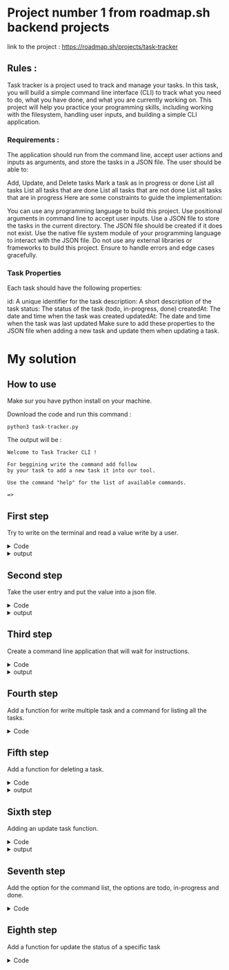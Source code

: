 # Project number 1 from roadmap.sh backend projects

link to the project : https://roadmap.sh/projects/task-tracker

## Rules :

Task tracker is a project used to track and manage your tasks. In this task, you will build a simple command line interface (CLI) to track what you need to do, what you have done, and what you are currently working on. This project will help you practice your programming skills, including working with the filesystem, handling user inputs, and building a simple CLI application.

### Requirements :

The application should run from the command line, accept user actions and inputs as arguments, and store the tasks in a JSON file. The user should be able to:

Add, Update, and Delete tasks
Mark a task as in progress or done
List all tasks
List all tasks that are done
List all tasks that are not done
List all tasks that are in progress
Here are some constraints to guide the implementation:

You can use any programming language to build this project.
Use positional arguments in command line to accept user inputs.
Use a JSON file to store the tasks in the current directory.
The JSON file should be created if it does not exist.
Use the native file system module of your programming language to interact with the JSON file.
Do not use any external libraries or frameworks to build this project.
Ensure to handle errors and edge cases gracefully.

### Task Properties  
Each task should have the following properties:

id: A unique identifier for the task
description: A short description of the task
status: The status of the task (todo, in-progress, done)
createdAt: The date and time when the task was created
updatedAt: The date and time when the task was last updated
Make sure to add these properties to the JSON file when adding a new task and update them when updating a task.

# My solution

## How to use

Make sur you have python install on your machine.

Download the code and run this command :

```
python3 task-tracker.py
```

The output will be :

```
Welcome to Task Tracker CLI !

For beggining write the command add follow 
by your task to add a new task it into our tool.

Use the command "help" for the list of available commands.

=>
```

## First step

Try to write on the terminal and read a value write by a user.

<details>
    <summary>Code</summary>


```python
print("Hello user, what is your name ?")

name = input()
print("Greetings", name, "!")
```
</details>

<details>
    <summary>output</summary>

```
python3 task-tracker.py
Hello user, what is your name ?
Guillaume
Greatings Guillaume !
```

</details>

## Second step 

Take the user entry and put the value into a json file.

<details>
    <summary>Code</summary>

```python
import json

print("# Adding a new task please")

task = input()

dictionary = {
    "task": task
}

json_object = json.dumps(dictionary, indent=4)

with open("task.json", "w") as outfile:
    outfile.write(json_object)
```
</details>

<details>
    <summary>output</summary>

```json
{
    "task": "First task"
}
```
</details>

## Third step

Create a command line application that will wait for instructions.

<details>
    <summary>Code</summary>

```python
def main():
    print("Welcome to Task Tracker CLI !\n")
    print("""For beggining write the command add follow 
by your task to add a new task it into our tool.\n
Use the command "help" for the list of available commands.
""")

    while True:
        command = input("=> ")
        if command == "exit":
            print("See you soon !")
            break
        elif command.startswith("add "):
            task = command[4:].strip()             
            addTask(task)
        elif command.startswith("delete "):
            try:
                with open("tasks.json", "r") as infile:
                    tasks = json.load(infile)
                    if tasks:
                        print("Write the id of the task you want delete.")
                        idTask = command[7:].strip()
                        deleteTask(idTask)
                    else:
                        print("You have no task yet, they are nothing to delete")
            except FileNotFoundError:
                print("You have no task yet, they are nothing to delete")
        elif command == "list":
            tasksList()
        elif command.startswith("update "):
            idTask = command[7:8].strip()
            updatedTask = command[8:].strip()
            updateTask(idTask, updatedTask)
        elif command == "help":
            print("""
This are the command availables :
    - add : add your task in our system
    - delete : delete a task by enter is ID
    - exit : terminate the application
    - list : list all your tasks
""")
        else:
            print("Command not found. Use help for a list of command availables.")

if __name__ == "__main__":
    main()
```
</details>

<details>
    <summary>output</summary>

```
python3 task-tracker.py
Welcome to Task Tracker CLI !

For beggining write the command add follow 
by your task to add a new task it into our tool.

Use the command "help" for the list of available commands.

=> 
```
</details>

## Fourth step

Add a function for write multiple task and a command for listing all the tasks.

<details>
    <summary>Code</summary>

```python
def addTask(task):
    try:
        with open("tasks.json", "r") as infile:
            tasks = json.load(infile)
    except FileNotFoundError:
        tasks = []

    if len(tasks) == 0:
        id = 1
    else:
        id = tasks[-1]["id"] + 1

    tasks.append({"id": id, "task": task})

    with open("tasks.json", "w") as outfile:
        json.dump(tasks, outfile, indent=4)

    print("# Task added successfully (ID:", id,")")

def tasksList():
    try:
        with open("tasks.json", "r") as infile:
            tasks = json.load(infile)
            if tasks:
                print("This if your task(s) :")
                for elem in tasks:
                    print("ID :", elem["id"], "/ task :", elem["task"])
            else:
                print("No tasks created yet.")
    except FileNotFoundError:
        print("No tasks created yet.")
```
</details>

## Fifth step

Add a function for deleting a task.

<details>
    <summary>Code</summary>

```python
def deleteTask(idTask):
    try:
        idTask = int(idTask)
        with open("tasks.json", "r") as infile:
            tasks = json.load(infile)
            if tasks:
                found = False
                for elem in tasks:
                    if elem["id"] == idTask:
                        found = True
                        tasks = [task for task in tasks if task["id"] != idTask]
                        with open("tasks.json", "w") as outfile:
                            json.dump(tasks, outfile, indent=4)
                        print(f"Task with ID {idTask} deleted successfully.")
                        break
                if not found:
                    print("This ID does not exist.")
            else:
                print("Nothing to delete, there are no tasks yet.")
    except FileNotFoundError:
        print("Nothing to delete, there are no tasks yet.")
    except ValueError:
        print("Invalid ID. Please enter a valid number.")
```
</details>

<details>
    <summary>output</summary>

```
python3 task-tracker.py
Welcome to Task Tracker CLI !

For beggining write the command add follow 
by your task to add a new task it into our tool.

Use the command "help" for the list of available commands.

=> delete 4
Task with ID 4 deleted successfully.
=> 
```
</details>

## Sixth step

Adding an update task function.

<details>
    <summary>Code</summary>

```python
def updateTask(idTask, updatedTask):
    idTask = int(idTask)
    newTask = updatedTask

    try:
        idTask = int(idTask)
        with open("tasks.json", "r") as infile:
            tasks = json.load(infile)
            if tasks:
                found = False
                for elem in tasks:
                    if elem["id"] == idTask:
                        found = True
                        elem["task"] = newTask
                        tasks = [task for task in tasks]
                        with open("tasks.json", "w") as outfile:
                            json.dump(tasks, outfile, indent=4)
                        print(f"Task with ID {idTask} updated successfully.")
                        break
                if not found:
                    print("This ID does not exist.")
            else:
                print("Nothing to update, there are no tasks yet.")
    except FileNotFoundError:
        print("Nothing to update, there are no tasks yet.")
    except ValueError:
        print("Invalid ID. Please enter a valid number.")
```
</details>

<details>
    <summary>output</summary>

```
=> list
This if your task(s) :
ID : 1 / task : example task / status : done
=> update 1 Task updated
Task with ID 1 updated successfully.
=> list
This if your task(s) :
ID : 1 / task : Task updated / status : done
=>
```
</details>

## Seventh step

Add the option for the command list, the options are todo, in-progress and done.

<details>
    <summary>Code</summary>

```python
def taskListWithOption(*arg):
    status = arg[0]

    try:
        if status == "todo":
            with open("tasks.json", "r") as infile:
                tasks = json.load(infile)
                if tasks:
                    print("This are the task with a todo status :")
                    for task in tasks:
                        if task["status"] == "todo":
                            print("ID :", task["id"], "/ task :", task["task"], "/ status :", task["status"])
        elif status == "done":
            with open("tasks.json", "r") as infile:
                tasks = json.load(infile)
                if tasks:
                    print("This are the task with a done status :")
                    for task in tasks:
                        if task["status"] == "done":
                            print("ID :", task["id"], "/ task :", task["task"], "/ status :", task["status"])
        elif status == "in-progress":
            with open("tasks.json", "r") as infile:
                tasks = json.load(infile)
                if tasks:
                    print("This are the task with a in-progress status :")
                    for task in tasks:
                        if task["status"] == "in-progress":
                            print("ID :", task["id"], "/ task :", task["task"], "/ status :", task["status"])
        else:
            print("This command option is not available")
    except FileNotFoundError:
        print("No tasks created yet")
```
</details>

## Eighth step

Add a function for update the status of a specific task

<details>
    <summary>Code</summary>

```python
def updateTaskStatus(status, idTask):
    if not isinstance(idTask, int):
        print("Error: you must enter a valid number for the ID task.")
        return

    try:
        with open("tasks.json", "r") as infile:
            tasks = json.load(infile)
    except FileNotFoundError:
        print("Nothing to update, there are no tasks yet.")
        return

    task_found = False
    for task in tasks:
        if task["id"] == idTask:
            task["status"] = status
            task_found = True
            break

    if not task_found:
        print(f"Error: Task with ID {idTask} not found.")
        return

    with open("tasks.json", "w") as outfile:
        json.dump(tasks, outfile, indent=4)

    print(f"Task with ID {idTask} updated successfully to status '{status}'.")
```
</details>